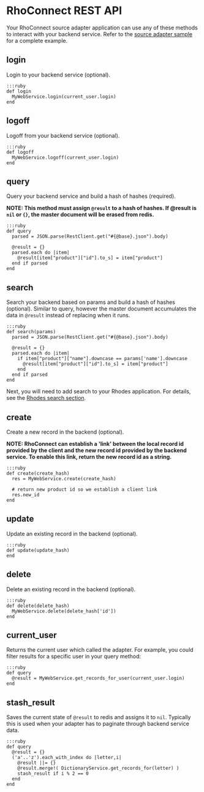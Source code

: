 RhoConnect REST API
===
Your RhoConnect source adapter application can use any of these methods to interact with your backend service. Refer to the [source adapter sample](../rhoconnect/source-adapters#sample-adapter) for a complete example.

## login

Login to your backend service (optional).

	:::ruby
	def login
	  MyWebService.login(current_user.login)
	end

## logoff

Logoff from your backend service (optional).

	:::ruby
	def logoff
	  MyWebService.logoff(current_user.login)
	end

## query

Query your backend service and build a hash of hashes (required).

**NOTE: This method must assign `@result` to a hash of hashes.  If @result is `nil` or `{}`, the master document will be erased from redis.**

	:::ruby
	def query
	  parsed = JSON.parse(RestClient.get("#{@base}.json").body)

      @result = {}
	  parsed.each do |item|
	    @result[item["product"]["id"].to_s] = item["product"]
	  end if parsed
	end

## search

Search your backend based on params and build a hash of hashes (optional).  Similar to query, however the master document accumulates the data in `@result` instead of replacing when it runs.

	:::ruby
	def search(params)
	  parsed = JSON.parse(RestClient.get("#{@base}.json").body)

      @result = {}
	  parsed.each do |item|
		if item["product"]["name"].downcase == params['name'].downcase
	      @result[item["product"]["id"].to_s] = item["product"]
	    end
	  end if parsed
	end

Next, you will need to add search to your Rhodes application. For details, see the [Rhodes search section](../rhodes/synchronization#filtering-datasets-with-search).

## create

Create a new record in the backend (optional).

**NOTE: RhoConnect can establish a 'link' between the local record id provided by the client and the new record id provided by the backend service.  To enable this link, return the new record id as a string.**

	:::ruby
	def create(create_hash)
	  res = MyWebService.create(create_hash)

	  # return new product id so we establish a client link
	  res.new_id
	end

## update

Update an existing record in the backend (optional).

	:::ruby
	def update(update_hash)
	end

## delete

Delete an existing record in the backend (optional).

	:::ruby
	def delete(delete_hash)
	  MyWebService.delete(delete_hash['id'])
	end

## current_user

Returns the current user which called the adapter.  For example, you could filter results for a specific user in  your query method:

	:::ruby
	def query
	  @result = MyWebService.get_records_for_user(current_user.login)
	end

## stash_result

Saves the current state of `@result` to redis and assigns it to `nil`.  Typically this is used when your adapter has to paginate through backend service data.

 	:::ruby
	def query
	  @result = {}
	  ('a'..'z').each_with_index do |letter,i|
		@result ||= {}
	    @result.merge!( DictionaryService.get_records_for(letter) )
		stash_result if i % 2 == 0
	  end
	end